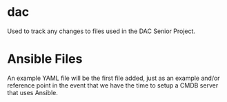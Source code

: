 # dac
Used to track any changes to files used in the DAC Senior Project. 

# Ansible Files
An example YAML file will be the first file added, just as an example and/or reference point in the event that we have the time to setup a CMDB server that uses Ansible. 
